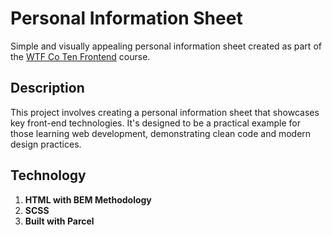 # Personal Information Sheet

Simple and visually appealing personal information sheet created as part of the [WTF Co Ten Frontend](https://cotenfrontend.pl/) course.

## Description

This project involves creating a personal information sheet that showcases key front-end technologies. It's designed to be a practical example for those learning web development, demonstrating clean code and modern design practices.

## Technology

1. **HTML with BEM Methodology**
2. **SCSS**
3. **Built with Parcel**
